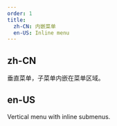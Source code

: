 ```yaml
---
order: 1
title:
  zh-CN: 内嵌菜单
  en-US: Inline menu
---
```


## zh-CN

垂直菜单，子菜单内嵌在菜单区域。

## en-US

Vertical menu with inline submenus.

